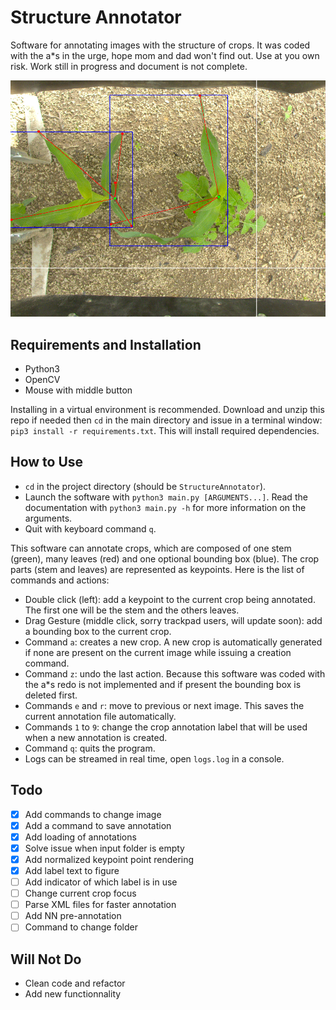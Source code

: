 # Structure Annotator 
Software for annotating images with the structure of crops. It was coded with the a\*s in the urge, hope mom and dad won't find out. Use at you own risk. Work still in progress and document is not complete.

![illustration](illustration.png)

## Requirements and Installation
- Python3
- OpenCV
- Mouse with middle button

Installing in a virtual environment is recommended. Download and unzip this repo if needed then `cd` in the main directory and issue in a terminal window:
`pip3 install -r requirements.txt`. This will install required dependencies.

## How to Use
- `cd` in the project directory (should be `StructureAnnotator`).
- Launch the software with `python3 main.py [ARGUMENTS...]`. Read the documentation with `python3 main.py -h` for more information on the arguments.
- Quit with keyboard command `q`.

This software can annotate crops, which are composed of one stem (green), many leaves (red) and one optional bounding box (blue). The crop parts (stem and leaves) are represented as keypoints. Here is the list of commands and actions:
- Double click (left): add a keypoint to the current crop being annotated. The first one will be the stem and the others leaves.
- Drag Gesture (middle click, sorry trackpad users, will update soon): add a bounding box to the current crop.
- Command `a`: creates a new crop. A new crop is automatically generated if none are present on the current image while issuing a creation command.
- Command `z`: undo the last action. Because this software was coded with the a\*s redo is not implemented and if present the bounding box is deleted first.
- Commands `e` and `r`: move to previous or next image. This saves the current annotation file automatically.
- Commands `1` to `9`: change the crop annotation label that will be used when a new annotation is created.
- Command `q`: quits the program.
- Logs can be streamed in real time, open `logs.log` in a console.

## Todo
- [x] Add commands to change image
- [x] Add a command to save annotation
- [x] Add loading of annotations
- [x] Solve issue when input folder is empty
- [x] Add normalized keypoint point rendering
- [x] Add label text to figure
- [ ] Add indicator of which label is in use
- [ ] Change current crop focus
- [ ] Parse XML files for faster annotation
- [ ] Add NN pre-annotation
- [ ] Command to change folder

## Will Not Do
- Clean code and refactor
- Add new functionnality

